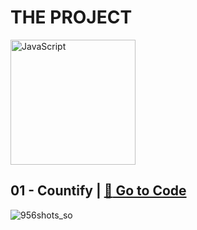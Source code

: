 # THE PROJECT

<img src="https://github.com/Pilag6/the-projects/assets/79191808/433f614c-5069-4d4a-b2d6-e7384edcfcf1" width=200px title="JavaScript">

## 01 - Countify | [:rocket: Go to Code](https://github.com/Pilag6/the-projects/tree/main/01-counterApp)



![956shots_so](https://github.com/Pilag6/the-projects/assets/79191808/2ce1f722-76f8-4e39-9f94-eea4ab777a0f)
